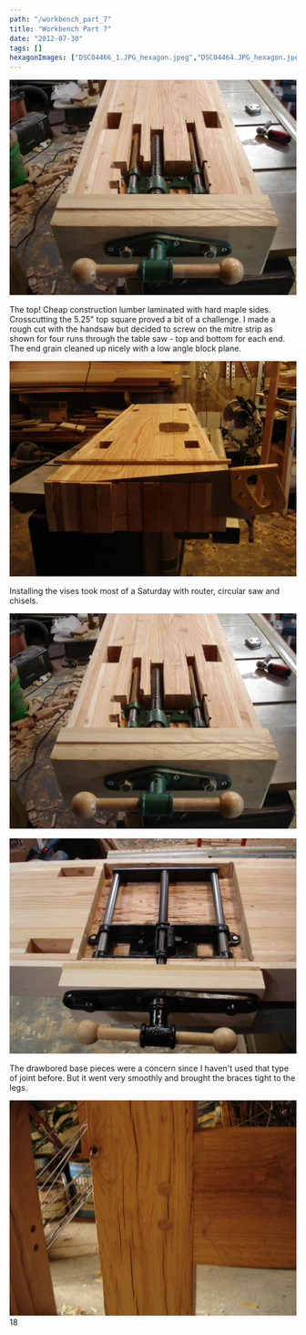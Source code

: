 ```yaml
---
path: "/workbench_part_7"
title: "Workbench Part 7"
date: "2012-07-30"
tags: []
hexagonImages: ["DSC04466_1.JPG_hexagon.jpeg","DSC04464.JPG_hexagon.jpeg","DSC04466.JPG_hexagon.jpeg","DSC04467.JPG_hexagon.jpeg","DSC04465.JPG_hexagon.jpeg"]
---
```


 [![](DSC04466_1.JPG)](DSC04466_1.JPG)

The top! Cheap construction lumber laminated with hard maple sides. Crosscutting the 5.25" top square proved a bit of a challenge. I made a rough cut with the handsaw but decided to screw on the mitre strip as shown for four runs through the table saw - top and bottom for each end. The end grain cleaned up nicely with a low angle block plane.

[![](DSC04464.JPG)](DSC04464.JPG)

Installing the vises took most of a Saturday with router, circular saw and chisels.

[![](DSC04466.JPG)](DSC04466.JPG)

[![](DSC04467.JPG)](DSC04467.JPG)

The drawbored base pieces were a concern since I haven't used that type of joint before. But it went very smoothly and brought the braces tight to the legs.

[![](DSC04465.JPG)](DSC04465.JPG) 18 
  <!---
  <div class="field field-type-filefield field-field-images" xmlns="http://www.w3.org/1999/xhtml">
      
    <div class="field-items">
            <div class="field-item odd">
                    <a href="http://www.beigerecords.com/joe-old/sites/default/files/DSC04466_1.JPG" class="imagecache imagecache-square_thumbnail imagecache-imagelink imagecache-square_thumbnail_imagelink"><img src="http://www.beigerecords.com/joe-old/sites/default/files/imagecache/square_thumbnail/DSC04466_1.JPG" alt="" title="" width="300" height="300" class="imagecache imagecache-square_thumbnail"/></a>        </div>
        </div>
</div> 
 <p xmlns="http://www.w3.org/1999/xhtml">The top! Cheap construction lumber laminated with hard maple sides. Crosscutting the 5.25" top square proved a bit of a challenge. I made a rough cut with the handsaw but decided to screw on the mitre strip as shown for four runs through the table saw - top and bottom for each end. The end grain cleaned up nicely with a low angle block plane.</p> 

 <a href="http://www.beigerecords.com/joe/sites/default/files/DSC04464.JPG" xmlns="http://www.w3.org/1999/xhtml"><img width="640" src="http://www.beigerecords.com/joe/sites/default/files/DSC04464.JPG"/></a> 

 <p xmlns="http://www.w3.org/1999/xhtml">Installing the vises took most of a Saturday with router, circular saw and chisels.</p> 

 <a href="http://www.beigerecords.com/joe/sites/default/files/DSC04466.JPG" xmlns="http://www.w3.org/1999/xhtml"><img width="640" src="http://www.beigerecords.com/joe/sites/default/files/DSC04466.JPG"/></a> 

 <p xmlns="http://www.w3.org/1999/xhtml"></p> 

 <a href="http://www.beigerecords.com/joe/sites/default/files/DSC04467.JPG" xmlns="http://www.w3.org/1999/xhtml"><img width="640" src="http://www.beigerecords.com/joe/sites/default/files/DSC04467.JPG"/></a> 

 <p xmlns="http://www.w3.org/1999/xhtml">The drawbored base pieces were a concern since I haven't used that type of joint before. But it went very smoothly and brought the braces tight to the legs.</p> 

 <a href="http://www.beigerecords.com/joe/sites/default/files/DSC04465.JPG" xmlns="http://www.w3.org/1999/xhtml"><img width="640" src="http://www.beigerecords.com/joe/sites/default/files/DSC04465.JPG"/></a> 
 18
  --->